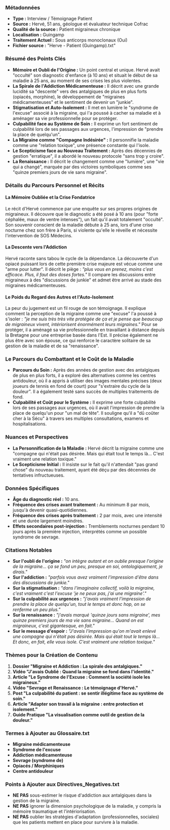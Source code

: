 ### Métadonnées

- **Type :** Interview / Témoignage Patient
- **Source :** Hervé, 51 ans, géologue et évaluateur technique Cofrac
- **Qualité de la source :** Patient migraineux chronique
- **Localisation :** Guingamp
- **Traitement Actuel :** Sous anticorps monoclonaux (Oui)
- **Fichier source :** "Herve - Patient (Guingamp).txt"

### Résumé des Points Clés

- **Mémoire et Oubli de l'Origine :** Un point central et unique. Hervé avait "occulté" son diagnostic d'enfance (à 10 ans) et situait le début de sa maladie à 25 ans, au moment de ses crises les plus violentes.
- **La Spirale de l'Addiction Médicamenteuse :** Il décrit avec une grande lucidité sa "descente" vers des antalgiques de plus en plus forts (opiacés, morphine), le développement de "migraines médicamenteuses" et le sentiment de devenir un "junkie".
- **Stigmatisation et Auto-Isolement :** Il met en lumière le "syndrome de l'excuse" associé à la migraine, qui l'a poussé à cacher sa maladie et à aménager sa vie professionnelle pour se protéger.
- **Culpabilité face au Système de Soin :** Il exprime un fort sentiment de culpabilité lors de ses passages aux urgences, l'impression de "prendre la place de quelqu'un".
- **La Migraine comme "Compagne Indésirée" :** Il personnifie la maladie comme une "relation toxique", une présence constante qui l'isole.
- **Le Scepticisme face au Nouveau Traitement :** Après des décennies de gestion "erratique", il a abordé le nouveau protocole "sans trop y croire".
- **La Renaissance :** Il décrit le changement comme une "lumière", une "vie qui a changé", marquée par des victoires symboliques comme ses "quinze premiers jours de vie sans migraine".

### Détails du Parcours Personnel et Récits

#### La Mémoire Oubliée et la Crise Fondatrice

Le récit d'Hervé commence par une enquête sur ses propres origines de migraineux. Il découvre que le diagnostic a été posé à 10 ans (pour "forte céphalée, maux de ventre intenses"), un fait qu'il avait totalement "occulté". Son souvenir conscient de la maladie débute à 25 ans, lors d'une crise nocturne chez son frère à Paris, si violente qu'elle le réveille et nécessite l'intervention de SOS Médecins.

#### La Descente vers l'Addiction

Hervé raconte sans tabou le cycle de la dépendance. La découverte d'un opiacé puissant lors de cette première crise majeure est vécue comme une "arme pour lutter". Il décrit le piège : _"plus vous en prenez, moins c'est efficace. Plus, il faut des doses fortes."_ Il compare les discussions entre migraineux à des "discussions de junkie" et admet être arrivé au stade des migraines médicamenteuses.

#### Le Poids du Regard des Autres et l'Auto-Isolement

La peur du jugement est un fil rouge de son témoignage. Il explique comment la perception de la migraine comme une "excuse" l'a poussé à s'isoler : _"je me suis très très vite protégée de ça et je pense que beaucoup de migraineux vivent, intériorisent énormément leurs migraines."_ Pour se protéger, il a aménagé sa vie professionnelle en travaillant à distance depuis la Bretagne pour une entreprise basée dans l'Est. Il précise également ne plus être avec son épouse, ce qui renforce le caractère solitaire de sa gestion de la maladie et de sa "renaissance".

### Le Parcours du Combattant et le Coût de la Maladie

- **Parcours du Soin :** Après des années de gestion avec des antalgiques de plus en plus forts, il a exploré des alternatives comme les centres antidouleur, où il a appris à utiliser des images mentales précises (deux joueurs de tennis en fond de court) pour "s'extraire du cycle de la douleur". Il a également testé sans succès de multiples traitements de fond.
- **Culpabilité et Coût pour le Système :** Il exprime une forte culpabilité lors de ses passages aux urgences, où il avait l'impression de prendre la place de quelqu'un pour "un mal de tête". Il souligne qu'il a "dû coûter cher à la Sécu" à travers ses multiples consultations, examens et hospitalisations.

### Nuances et Perspectives

- **La Personnification de la Maladie :** Hervé décrit la migraine comme une "compagne qui n'était pas désirée. Mais qui était tout le temps là... C'est vraiment une relation toxique."
- **Le Scepticisme Initial :** Il insiste sur le fait qu'il n'attendait "pas grand chose" du nouveau traitement, ayant été déçu par des décennies de tentatives infructueuses.

### Données Spécifiques

- **Âge du diagnostic réel :** 10 ans.
- **Fréquence des crises avant traitement :** Au minimum 8 par mois, jusqu'à devenir quasi-quotidiennes.
- **Fréquence des crises après traitement :** 2 par mois, avec une intensité et une durée largement moindres.
- **Effets secondaires post-injection :** Tremblements nocturnes pendant 10 jours après la première injection, interprétés comme un possible syndrome de sevrage.

### Citations Notables

- **Sur l'oubli de l'origine :** _"on intègre autant et on oublie presque l'origine de la migraine... ça se fond un peu, presque en soi, ontologiquement, je dirais."_
- **Sur l'addiction :** _"parfois vous avez vraiment l'impression d'être dans des discussions de junkie."_
- **Sur la stigmatisation :** _"dans l'imaginaire collectif, voilà la migraine, c'est vraiment c'est l'excuse 'je ne peux pas, j'ai une migraine'."_
- **Sur la culpabilité aux urgences :** _"j'avais vraiment l'impression de prendre la place de quelqu'un, tout le temps et donc hop, on se renferme un peu plus."_
- **Sur la renaissance :** _"j'avais marqué 'quinze jours sans migraine', mes quinze premiers jours de ma vie sans migraine... Quand on est migraineux, c'est gigantesque, en fait."_
- **Sur le message d'espoir :** _"J'avais l'impression qu'on m'avait enlevé une compagne qui n'était pas désirée. Mais qui était tout le temps là... Et donc, en fait, elle vous isole. C'est vraiment une relation toxique."_

### Thèmes pour la Création de Contenu

1. **Dossier "Migraine et Addiction : La spirale des antalgiques."**
2. **Vidéo "J'avais Oublié : Quand la migraine se fond dans l'identité."**
3. **Article "Le Syndrome de l'Excuse : Comment la société isole les migraineux."**
4. **Vidéo "Sevrage et Renaissance : Le témoignage d'Hervé."**
5. **Post "La culpabilité du patient : se sentir illégitime face au système de soin."**
6. **Article "Adapter son travail à la migraine : entre protection et isolement."**
7. **Guide Pratique "La visualisation comme outil de gestion de la douleur."**

### Termes à Ajouter au Glossaire.txt

- **Migraine médicamenteuse**
- **Syndrome de l'excuse**
- **Addiction médicamenteuse**
- **Sevrage (syndrome de)**
- **Opiacés / Morphiniques**
- **Centre antidouleur**

### Points à Ajouter aux Directives_Negatives.txt

- **NE PAS** sous-estimer le risque d'addiction aux antalgiques dans la gestion de la migraine.
- **NE PAS** ignorer la dimension psychologique de la maladie, y compris la mémoire traumatique et l'intériorisation.
- **NE PAS** oublier les stratégies d'adaptation (professionnelles, sociales) que les patients mettent en place pour survivre à la maladie.
